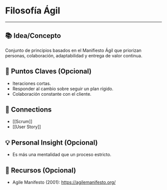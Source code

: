 # **Filosofía Ágil**

---

## 📚 Idea/Concepto

Conjunto de principios basados en el Manifiesto Ágil que priorizan personas, colaboración, adaptabilidad y entrega de valor continua.

## 📌 Puntos Claves (Opcional)

- Iteraciones cortas.
- Responder al cambio sobre seguir un plan rígido.
- Colaboración constante con el cliente.

## 🔗 Connections

- [[Scrum]]
- [[User Story]]

## 💡 Personal Insight (Opcional)

- Es más una mentalidad que un proceso estricto.

## 🧾 Recursos (Opcional)

- Agile Manifesto (2001): https://agilemanifesto.org/
